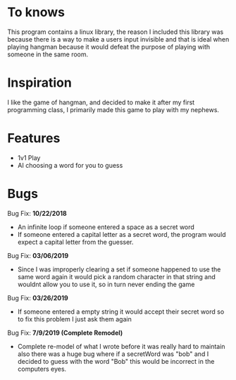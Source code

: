 
# To knows
This program contains a linux library, the reason I included this library was because 
there is a way to make a users input invisible and that is ideal when playing hangman because 
it would defeat the purpose of playing with someone in the same room.

# Inspiration
I like the game of hangman, and decided to make it after my first programming class, I primarily made this game to 
play with my nephews.

# Features                                                      
- 1v1 Play                                                                                           
- AI choosing a word for you to guess                                                                 

# Bugs
Bug Fix: **10/22/2018**
- An infinite loop if someone entered a space as a secret word
- If someone entered a capital letter as a secret word, the program would expect a capital letter from the guesser. 

Bug Fix: **03/06/2019**
- Since I was improperly clearing a set if someone happened to use the same word again it would pick a random character in that string and wouldnt allow you to use it, so in turn never ending the game           

Bug Fix: **03/26/2019**
- If someone entered a empty string it would accept their secret word so to fix this problem I just ask them again

Bug Fix: **7/9/2019 (Complete Remodel)** 
- Complete re-model of what I wrote before it was really hard to maintain also there was a huge bug where if a secretWord was "bob" and I decided to guess with the word
"Bob" this would be incorrect in the computers eyes.


